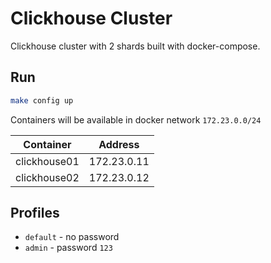 # Clickhouse Cluster

Clickhouse cluster with 2 shards built with docker-compose.

## Run

```sh
make config up
```

Containers will be available in docker network `172.23.0.0/24`

| Container    | Address     |
| ------------ | ----------- |
| clickhouse01 | 172.23.0.11 |
| clickhouse02 | 172.23.0.12 |

## Profiles

- `default` - no password
- `admin` - password `123`

# 
